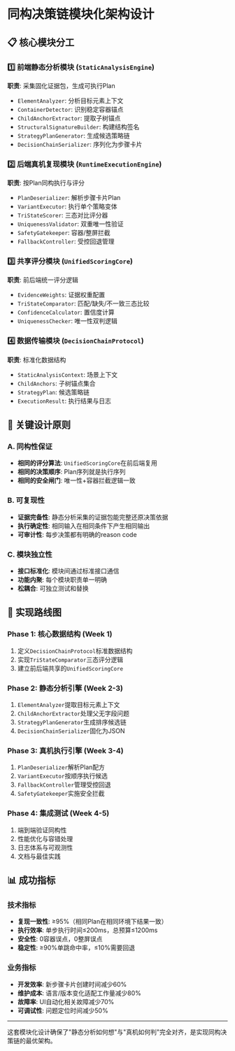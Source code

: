 # 同构决策链模块化架构设计

## 📋 核心模块分工

### 1️⃣ 前端静态分析模块 (`StaticAnalysisEngine`)
**职责**: 采集固化证据包，生成可执行Plan
- `ElementAnalyzer`: 分析目标元素上下文
- `ContainerDetector`: 识别稳定容器锚点  
- `ChildAnchorExtractor`: 提取子树锚点
- `StructuralSignatureBuilder`: 构建结构签名
- `StrategyPlanGenerator`: 生成候选策略链
- `DecisionChainSerializer`: 序列化为步骤卡片

### 2️⃣ 后端真机复现模块 (`RuntimeExecutionEngine`)  
**职责**: 按Plan同构执行与评分
- `PlanDeserializer`: 解析步骤卡片Plan
- `VariantExecutor`: 执行单个策略变体
- `TriStateScorer`: 三态对比评分器
- `UniquenessValidator`: 双重唯一性验证
- `SafetyGatekeeper`: 容器/整屏拦截
- `FallbackController`: 受控回退管理

### 3️⃣ 共享评分模块 (`UnifiedScoringCore`)
**职责**: 前后端统一评分逻辑
- `EvidenceWeights`: 证据权重配置
- `TriStateComparator`: 匹配/缺失/不一致三态比较
- `ConfidenceCalculator`: 置信度计算
- `UniquenessChecker`: 唯一性双判逻辑

### 4️⃣ 数据传输模块 (`DecisionChainProtocol`)
**职责**: 标准化数据结构
- `StaticAnalysisContext`: 场景上下文
- `ChildAnchors`: 子树锚点集合
- `StrategyPlan`: 候选策略链
- `ExecutionResult`: 执行结果与日志

## 🔧 关键设计原则

### A. 同构性保证
- **相同的评分算法**: `UnifiedScoringCore`在前后端复用
- **相同的决策顺序**: Plan序列就是执行序列
- **相同的安全闸门**: 唯一性+容器拦截逻辑一致

### B. 可复现性
- **证据完备性**: 静态分析采集的证据包能完整还原决策依据
- **执行确定性**: 相同输入在相同条件下产生相同输出
- **可审计性**: 每步决策都有明确的reason code

### C. 模块独立性
- **接口标准化**: 模块间通过标准接口通信
- **功能内聚**: 每个模块职责单一明确
- **松耦合**: 可独立测试和替换

## 🚀 实现路线图

### Phase 1: 核心数据结构 (Week 1)
1. 定义`DecisionChainProtocol`标准数据结构
2. 实现`TriStateComparator`三态评分逻辑
3. 建立前后端共享的`UnifiedScoringCore`

### Phase 2: 静态分析引擎 (Week 2-3)  
1. `ElementAnalyzer`提取目标元素上下文
2. `ChildAnchorExtractor`处理父无字段问题
3. `StrategyPlanGenerator`生成排序候选链
4. `DecisionChainSerializer`固化为JSON

### Phase 3: 真机执行引擎 (Week 3-4)
1. `PlanDeserializer`解析Plan配方
2. `VariantExecutor`按顺序执行候选
3. `FallbackController`管理受控回退
4. `SafetyGatekeeper`实施安全拦截

### Phase 4: 集成测试 (Week 4-5)
1. 端到端验证同构性
2. 性能优化与容错处理
3. 日志体系与可观测性
4. 文档与最佳实践

## 📊 成功指标

### 技术指标
- **复现一致性**: ≥95%（相同Plan在相同环境下结果一致）
- **执行效率**: 单步执行时间≤200ms，总预算≤1200ms  
- **安全性**: 0容器误点，0整屏误点
- **稳定性**: ≥90%单跳命中率，≤10%需要回退

### 业务指标  
- **开发效率**: 新步骤卡片创建时间减少60%
- **维护成本**: 语言/版本变化适配工作量减少80%
- **故障率**: UI自动化相关故障减少70%
- **可调试性**: 问题定位时间减少50%

---

这套模块化设计确保了"静态分析如何想"与"真机如何判"完全对齐，是实现同构决策链的最优架构。